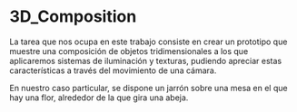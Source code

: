 # 3D_Composition
La tarea que nos ocupa en este trabajo consiste en crear un prototipo que muestre una composición de objetos tridimensionales a los que aplicaremos sistemas de iluminación y texturas, pudiendo apreciar estas características a través del movimiento de una cámara.

En nuestro caso particular, se dispone un jarrón sobre una mesa en el que hay una flor, alrededor de la que gira una abeja.
